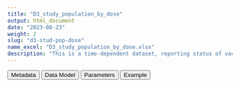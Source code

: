 ```yaml
---
title: "D3_study_population_by_dose"
output: html_document
date: "2023-08-23"
weight: 2
slug: "d3-stud-pop-dose"
name_excel: "D3_study_population_by_dose.xlsx"
description: "This is a time-dependent dataset, reporting status of vaccination in periods of time: each person is observed as many times as the vaccines they have received + the time since baseline. Moreover, date of first covid infection ever is stored"
---
```


<script src="/rmarkdown-libs/core-js/shim.min.js"></script>
<script src="/rmarkdown-libs/react/react.min.js"></script>
<script src="/rmarkdown-libs/react/react-dom.min.js"></script>
<script src="/rmarkdown-libs/reactwidget/react-tools.js"></script>
<script src="/rmarkdown-libs/htmlwidgets/htmlwidgets.js"></script>
<link href="/rmarkdown-libs/reactable/reactable.css" rel="stylesheet" />
<script src="/rmarkdown-libs/reactable-binding/reactable.js"></script>
<div class="tab">
<button class="tablinks" onclick="openCity(event, &#39;Metadata&#39;)" id="defaultOpen">Metadata</button>
<button class="tablinks" onclick="openCity(event, &#39;Data Model&#39;)">Data Model</button>
<button class="tablinks" onclick="openCity(event, &#39;Parameters&#39;)">Parameters</button>
<button class="tablinks" onclick="openCity(event, &#39;Example&#39;)">Example</button>
</div>
<div id="Metadata" class="tabcontent">
<div id="htmlwidget-1" class="reactable html-widget " style="width:auto;height:600px;"></div>
<script type="application/json" data-for="htmlwidget-1">{"x":{"tag":{"name":"Reactable","attribs":{"data":{"medatata_name":["Name of the dataset","Content of the dataset","Unit of observation","Dataset where the list of UoOs is fully listed and with 1 record per UoO","How many observations per UoO","Variables capturing the UoO","Primary key","Parameters",null,null,null,null,null,null,null,null,null,null,null,null],"metadata_content":["D3_study_population_by_dose","This is a time-dependent dataset, reporting status of vaccination in periods of time: each person is observed as many times as the vaccines they have received + the time since baseline. Moreover, date of first covid infection ever is stored","persons in the study cohort (D4_study_population)","D4_study_population","as many as the doses received + 1","person_id dose",null,null,null,null,null,null,null,null,null,null,null,null,null,null]},"columns":[{"id":"medatata_name","name":"medatata_name","type":"character"},{"id":"metadata_content","name":"metadata_content","type":"character"}],"sortable":false,"searchable":true,"pagination":false,"highlight":true,"bordered":true,"striped":true,"style":{"maxWidth":1800},"height":"600px","dataKey":"c319a5735da1c85a785ebee9c9c37aa0"},"children":[]},"class":"reactR_markup"},"evals":[],"jsHooks":[]}</script>
</div>
<div id="Data Model" class="tabcontent">
<div id="htmlwidget-2" class="reactable html-widget " style="width:auto;height:600px;"></div>
<script type="application/json" data-for="htmlwidget-2">{"x":{"tag":{"name":"Reactable","attribs":{"data":{"VarName":["person_id","sex","date_of_birth","dose","start_date_of_period","end_date_of_period","type_vax","date","COVID19",null,null,null,null,null,null,null,null,null,null,null],"Description":["person identified","sex at instance creation","date of birth","0 if period before the first dose, then number of last dose","start of the period with this dose, or start of study","end of the period with this dose, or end of study","manufacturer","date of first covdi infection (If any)","whether there is a past covid infection",null,null,null,null,null,null,null,null,null,null,null],"Format":["character","character","date","int",null,null,null,"date","binary",null,null,null,null,null,null,null,null,null,null,null],"Vocabulary":[null,"M\r\nF\r\nU\r\nO",null,"0 1 2 3 4",null,null,"pfizer astrazeneca moderna janssen novavax",null,"1 = exists covid\r\n0 = otherwise",null,null,null,null,null,null,null,null,null,null,null],"Parameters":[null,null,null,null,null,null,null,null,null,null,null,null,null,null,null,null,null,null,null,null],"Notes and examples":[null,null,null,null,null,null,null,null,null,null,null,null,null,null,null,null,null,null,null,null],"Source tables and variables":[null,null,null,null,null,null,null,null,null,null,null,null,null,null,null,null,null,null,null,null],"Retrieved":["yes","yes","yes",null,null,"yes","yes","yes","yes",null,null,null,null,null,null,null,null,null,null,null],"Calculated":[null,null,null,"yes","yes",null,null,null,null,null,null,null,null,null,null,null,null,null,null,null],"Algorithm_id":[null,null,null,null,null,null,null,null,null,null,null,null,null,null,null,null,null,null,null,null],"Rule":[null,null,null,null,null,null,null,null,null,null,null,null,null,null,null,null,null,null,null,null]},"columns":[{"id":"VarName","name":"VarName","type":"character"},{"id":"Description","name":"Description","type":"character"},{"id":"Format","name":"Format","type":"character"},{"id":"Vocabulary","name":"Vocabulary","type":"character"},{"id":"Parameters","name":"Parameters","type":"logical"},{"id":"Notes and examples","name":"Notes and examples","type":"logical"},{"id":"Source tables and variables","name":"Source tables and variables","type":"logical"},{"id":"Retrieved","name":"Retrieved","type":"character"},{"id":"Calculated","name":"Calculated","type":"character"},{"id":"Algorithm_id","name":"Algorithm_id","type":"logical"},{"id":"Rule","name":"Rule","type":"logical"}],"sortable":false,"searchable":true,"pagination":false,"highlight":true,"bordered":true,"striped":true,"style":{"maxWidth":1800},"height":"600px","dataKey":"5385ffcdcd9e2357ee824b9468690cf7"},"children":[]},"class":"reactR_markup"},"evals":[],"jsHooks":[]}</script>
</div>
<div id="Parameters" class="tabcontent">
<div id="htmlwidget-3" class="reactable html-widget " style="width:auto;height:600px;"></div>
<script type="application/json" data-for="htmlwidget-3">{"x":{"tag":{"name":"Reactable","attribs":{"data":{"parameter in the variable name":[null,null,null,null,null,null,null,null,null,null,null,null,null,null,null,null,null,null,null,null],"values":[null,null,null,null,null,null,null,null,null,null,null,null,null,null,null,null,null,null,null,null],"name of macro":[null,null,null,null,null,null,null,null,null,null,null,null,null,null,null,null,null,null,null,null]},"columns":[{"id":"parameter in the variable name","name":"parameter in the variable name","type":"logical"},{"id":"values","name":"values","type":"logical"},{"id":"name of macro","name":"name of macro","type":"logical"}],"sortable":false,"searchable":true,"pagination":false,"highlight":true,"bordered":true,"striped":true,"style":{"maxWidth":1800},"height":"600px","dataKey":"f545894952d01490ab535e7af1d88bc2"},"children":[]},"class":"reactR_markup"},"evals":[],"jsHooks":[]}</script>
</div>
<div id="Example" class="tabcontent">
<div id="htmlwidget-4" class="reactable html-widget " style="width:auto;height:600px;"></div>
<script type="application/json" data-for="htmlwidget-4">{"x":{"tag":{"name":"Reactable","attribs":{"data":{"person_id":["P0001","P0002","P0003","P0004","P0004","P0005","P0006","P0007","P0011","P0013","P0013","P0014","P0014","P0014","P0015","P0015","P0015","P0016","P0016","P0017"],"sex":["F","M","M","F","F","M","F","F","F","F","F","M","M","M","F","F","F","M","M","F"],"date_of_birth":["1968-01-15T00:00:00Z","1998-01-01T00:00:00Z","1996-09-24T00:00:00Z","1943-12-13T00:00:00Z","1943-12-13T00:00:00Z","2016-07-06T00:00:00Z","2019-07-05T00:00:00Z","2016-06-06T00:00:00Z","1988-11-19T00:00:00Z","1970-01-28T00:00:00Z","1970-01-28T00:00:00Z","1942-10-25T00:00:00Z","1942-10-25T00:00:00Z","1942-10-25T00:00:00Z","1964-03-14T00:00:00Z","1964-03-14T00:00:00Z","1964-03-14T00:00:00Z","1993-07-21T00:00:00Z","1993-07-21T00:00:00Z","1926-10-26T00:00:00Z"],"dose":[0,0,0,0,1,0,0,0,0,0,1,0,1,2,0,1,2,0,1,0],"start_date_of_period":["2019-01-01T00:00:00Z","2019-10-29T00:00:00Z","2019-01-01T00:00:00Z","2019-01-01T00:00:00Z","2021-05-02T00:00:00Z","2019-01-01T00:00:00Z","2020-12-05T00:00:00Z","2019-01-01T00:00:00Z","2019-01-01T00:00:00Z","2019-01-01T00:00:00Z","2021-05-22T00:00:00Z","2019-01-01T00:00:00Z","2021-04-18T00:00:00Z","2021-05-12T00:00:00Z","2019-01-01T00:00:00Z","2021-05-15T00:00:00Z","2021-06-24T00:00:00Z","2019-01-01T00:00:00Z","2021-04-10T00:00:00Z","2019-01-01T00:00:00Z"],"end_date_of_period":["2020-12-31T00:00:00Z","2021-06-02T00:00:00Z","2021-06-30T00:00:00Z","2021-05-01T00:00:00Z","2021-06-30T00:00:00Z","2021-06-30T00:00:00Z","2021-06-30T00:00:00Z","2021-06-30T00:00:00Z","2019-03-01T00:00:00Z","2021-05-21T00:00:00Z","2021-06-30T00:00:00Z","2021-04-17T00:00:00Z","2021-05-11T00:00:00Z","2021-06-30T00:00:00Z","2021-05-14T00:00:00Z","2021-06-23T00:00:00Z","2021-06-30T00:00:00Z","2021-04-09T00:00:00Z","2021-06-30T00:00:00Z","2019-08-27T00:00:00Z"],"type_vax":[null,null,null,null,"astrazeneca",null,null,null,null,null,"moderna",null,"pfizer","pfizer",null,"pfizer","pfizer",null,"astrazeneca",null],"date":["2021-01-01T00:00:00Z",null,null,null,null,null,null,null,null,null,null,null,null,null,null,null,null,null,null,null],"COVID19":[1,0,0,0,0,0,0,0,0,0,0,0,0,0,0,0,0,0,0,0]},"columns":[{"id":"person_id","name":"person_id","type":"character"},{"id":"sex","name":"sex","type":"character"},{"id":"date_of_birth","name":"date_of_birth","type":"Date"},{"id":"dose","name":"dose","type":"numeric"},{"id":"start_date_of_period","name":"start_date_of_period","type":"Date"},{"id":"end_date_of_period","name":"end_date_of_period","type":"Date"},{"id":"type_vax","name":"type_vax","type":"character"},{"id":"date","name":"date","type":"Date"},{"id":"COVID19","name":"COVID19","type":"numeric"}],"sortable":false,"searchable":true,"pagination":false,"highlight":true,"bordered":true,"striped":true,"style":{"maxWidth":1800},"height":"600px","dataKey":"ddc66c034241e48a1cdf3fcac5ce06fe"},"children":[]},"class":"reactR_markup"},"evals":[],"jsHooks":[]}</script>
</div>
